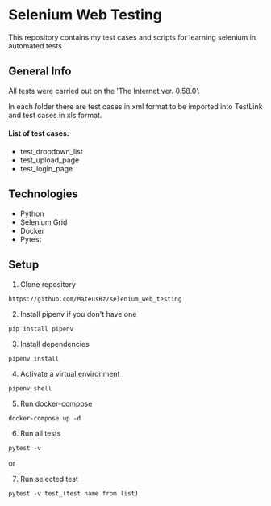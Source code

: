 # Selenium Web Testing

 This repository contains my test cases and scripts for learning selenium in automated tests.





## General Info
 All tests were carried out on the 'The Internet ver. 0.58.0'.

In each folder there are test cases in xml format to be imported into TestLink and test cases in xls format.

#### List of test cases:
- test_dropdown_list
- test_upload_page
- test_login_page


## Technologies
- Python
- Selenium Grid
- Docker
- Pytest

## Setup
1. Clone repository
```
https://github.com/MateusBz/selenium_web_testing
```
2. Install pipenv if you don't have one
```
pip install pipenv
```
3. Install dependencies
```
pipenv install
```
4. Activate a virtual environment
```
pipenv shell
```
5. Run docker-compose
```
docker-compose up -d
```
6. Run all tests
```
pytest -v
```
or

7. Run selected test
```
pytest -v test_(test name from list)
```
